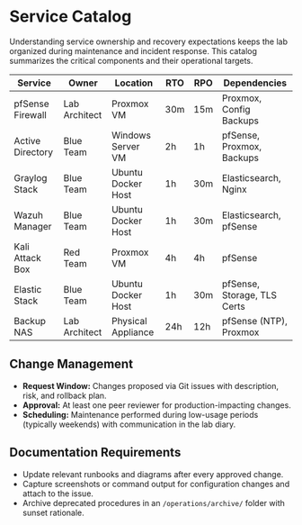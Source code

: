 # Service Catalog

Understanding service ownership and recovery expectations keeps the lab organized during maintenance and incident response. This catalog summarizes the critical components and their operational targets.

| Service             | Owner         | Location            | RTO  | RPO  | Dependencies                  |
|---------------------|---------------|---------------------|------|------|-------------------------------|
| pfSense Firewall    | Lab Architect | Proxmox VM          | 30m  | 15m  | Proxmox, Config Backups       |
| Active Directory    | Blue Team     | Windows Server VM   | 2h   | 1h   | pfSense, Proxmox, Backups     |
| Graylog Stack       | Blue Team     | Ubuntu Docker Host  | 1h   | 30m  | Elasticsearch, Nginx          |
| Wazuh Manager       | Blue Team     | Ubuntu Docker Host  | 1h   | 30m  | Elasticsearch, pfSense        |
| Kali Attack Box     | Red Team      | Proxmox VM          | 4h   | 4h   | pfSense                       |
| Elastic Stack       | Blue Team     | Ubuntu Docker Host  | 1h   | 30m  | pfSense, Storage, TLS Certs   |
| Backup NAS          | Lab Architect | Physical Appliance  | 24h  | 12h  | pfSense (NTP), Proxmox        |

## Change Management

- **Request Window:** Changes proposed via Git issues with description, risk, and rollback plan.
- **Approval:** At least one peer reviewer for production-impacting changes.
- **Scheduling:** Maintenance performed during low-usage periods (typically weekends) with communication in the lab diary.

## Documentation Requirements

- Update relevant runbooks and diagrams after every approved change.
- Capture screenshots or command output for configuration changes and attach to the issue.
- Archive deprecated procedures in an `/operations/archive/` folder with sunset rationale.
